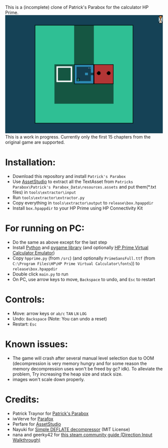 This is a (incomplete) clone of Patrick's Parabox for the calculator HP Prime.
![Screenshot](doc/screenshot.png)
This is a work in progress. Currently only the first 15 chapters from the original game are supported.

# Installation:
- Download this repository and install `Patrick's Parabox`
- Use [AssetStudio](https://github.com/Perfare/AssetStudio/releases) to extract all the TextAsset from
`Patricks Parabox\Patrick's Parabox_Data\resources.assets`
and put them(\*.txt files) in
`tools\extractor\input`
- Run `tools\extractor\extractor.py`
- Copy everything in `tools\extractor\output` to `release\box.hpappdir`
- Install `box.hpappdir` to your HP Prime using HP Connectivity Kit

# For running on PC:
- Do the same as above except for the last step
- Install [Python](https://www.python.org) and [pygame library](https://www.pygame.org/docs/) (and optionally [HP Prime Virtual Calculator Emulator](https://www.hpcalc.org/details/8939))
- Copy `hpprime.py` (from `/src`) (and optionally `PrimeSansFull.ttf` (from `C:\Program Files\HP\HP Prime Virtual Calculator\fonts`)) to `release\box.hpappdir`
- Double click `main.py` to run
- On PC, use arrow keys to move, `Backspace` to undo, and `Esc` to restart

# Controls:
- Move: arrow keys or `ab/c` `TAN` `LN` `LOG`
- Undo: `Backspace` (Note: You can undo a reset)
- Restart: `Esc`

# Known issues:
- The game will crash after several manual level selection due to OOM (decompression is very memory hungry and for some reason the memory decompression uses won't be freed by gc? idk). To alleviate the problem, Try increasing the heap size and stack size.
- images won't scale down properly.

# Credits:
- Patrick Traynor for [Patrick's Parabox](https://store.steampowered.com/app/1260520/Patricks_Parabox/)
- iwVerve for [Parafox](https://github.com/iwVerve/Parafox)
- Perfare for [AssetStudio](https://github.com/Perfare/AssetStudio)
- Nayuki for [Simple DEFLATE decompressor](https://github.com/nayuki/Simple-DEFLATE-decompressor) (MIT License)
- nana and geerky42 for [this steam community guide (Direction Input Walkthrough)](https://steamcommunity.com/sharedfiles/filedetails/?id=2786724419)
